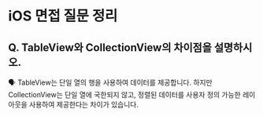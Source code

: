 # iOS 면접 질문 정리

## Q. TableView와 CollectionView의 차이점을 설명하시오.

🗣️ TableView는 단일 열의 행을 사용하여 데이터를 제공합니다. 하지만 CollectionView는 단일 열에 국한되지 않고, 정렬된 데이터를 사용자 정의 가능한 레이아웃을 사용하여 제공한다는 차이가 있습니다.
